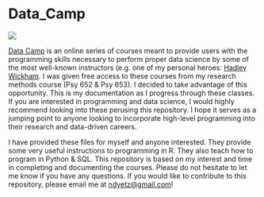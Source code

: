 # Data_Camp

![](https://cdn.datacamp.com/main-app/assets/brand/logos/DataCamp_Horizontal_RGB-d196011f63ebda76dc5c9772425cf9541b8639af842d5e5476ef10f2460ed1e4.png)

[Data Camp](https://www.datacamp.com/home) is an online series of courses meant to provide users with the programming skills necessary to perform proper data science by some of the most well-known instructors (e.g. one of my personal heroes: [Hadley Wickham](https://en.wikipedia.org/wiki/Hadley_Wickham). I was given free access to these courses from my research methods course (Psy 652 & Psy 653). I decided to take advantage of this opportunity. This is my documentation as I progress through these classes. If you are interested in programming and data science, I would highly recommend looking into these perusing this repository. I hope it serves as a jumping point to anyone looking to incorporate high-level programming into their research and data-driven careers.

I have provided these files for myself and anyone interested. They provide some very useful instructions to programming in R. They also teach how to program in Python & SQL. This repository is based on my interest and time in completing and documenting the courses. Please do not hesitate to let me know if you have any questions. If you would like to contribute to this repository, please email me at <ndyetz@gmail.com>!
